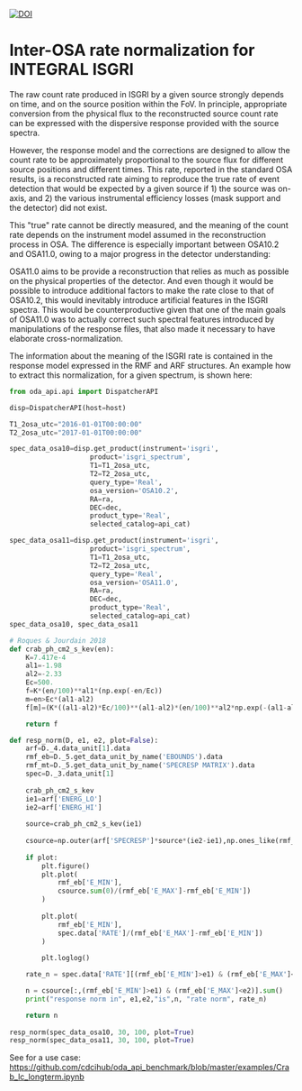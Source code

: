 [![DOI](https://zenodo.org/badge/DOI/10.5281/zenodo.3667772.svg)](https://doi.org/10.5281/zenodo.3667772)

# Inter-OSA rate normalization for INTEGRAL ISGRI

The raw count rate produced in ISGRI by a given source strongly depends on time, and on the source position within the FoV.
In principle, appropriate conversion from the physical flux to the reconstructed source count rate can be expressed with the dispersive response provided with the source spectra.

However, the response model and the corrections are designed to allow the count rate to be approximately proportional to the source flux for different source positions and different times. This rate, reported in the standard OSA results, is a reconstructed rate aiming to reproduce the true rate of event detection that would be expected by a given source if 1) the source was on-axis, and 2) the various instrumental efficiency losses (mask support and the detector) did not exist. 

This "true" rate cannot be directly measured, and the meaning of the count rate depends on the instrument model assumed in the reconstruction process in OSA. The difference is especially important between OSA10.2 and OSA11.0, owing to a major progress in the detector understanding: 

OSA11.0 aims to be provide a reconstruction that relies as much as possible on the physical properties of the detector. And even though it would be possible to introduce additional factors to make the rate close to that of OSA10.2, this would inevitably introduce artificial features in the ISGRI spectra. This would be counterproductive given that one of the main goals of OSA11.0 was to actually correct such spectral features introduced by manipulations of the response files, that also made it necessary to have elaborate cross-normalization.

The information about the meaning of the ISGRI rate is contained in the response model expressed in the RMF and ARF structures. An example how to extract this normalization, for a given spectrum, is shown here:


```python
from oda_api.api import DispatcherAPI

disp=DispatcherAPI(host=host)

T1_2osa_utc="2016-01-01T00:00:00"
T2_2osa_utc="2017-01-01T00:00:00"

spec_data_osa10=disp.get_product(instrument='isgri',
                    product='isgri_spectrum',
                    T1=T1_2osa_utc,
                    T2=T2_2osa_utc,
                    query_type='Real',
                    osa_version='OSA10.2',
                    RA=ra,
                    DEC=dec,
                    product_type='Real',
                    selected_catalog=api_cat)

spec_data_osa11=disp.get_product(instrument='isgri',
                    product='isgri_spectrum',
                    T1=T1_2osa_utc,
                    T2=T2_2osa_utc,
                    query_type='Real',
                    osa_version='OSA11.0',
                    RA=ra,
                    DEC=dec,
                    product_type='Real',
                    selected_catalog=api_cat)
spec_data_osa10, spec_data_osa11

# Roques & Jourdain 2018
def crab_ph_cm2_s_kev(en):
    K=7.417e-4
    al1=-1.98
    al2=-2.33
    Ec=500.
    f=K*(en/100)**al1*(np.exp(-en/Ec))
    m=en>Ec*(al1-al2)
    f[m]=(K*((al1-al2)*Ec/100)**(al1-al2)*(en/100)**al2*np.exp(-(al1-al2)))[m]

    return f

def resp_norm(D, e1, e2, plot=False):
    arf=D._4.data_unit[1].data
    rmf_eb=D._5.get_data_unit_by_name('EBOUNDS').data
    rmf_mt=D._5.get_data_unit_by_name('SPECRESP MATRIX').data
    spec=D._3.data_unit[1]
    
    crab_ph_cm2_s_kev    
    ie1=arf['ENERG_LO']
    ie2=arf['ENERG_HI']
    
    source=crab_ph_cm2_s_kev(ie1)
    
    csource=np.outer(arf['SPECRESP']*source*(ie2-ie1),np.ones_like(rmf_eb['E_MIN']))*rmf_mt['MATRIX']
    
    if plot:
        plt.figure()
        plt.plot(
            rmf_eb['E_MIN'],
            csource.sum(0)/(rmf_eb['E_MAX']-rmf_eb['E_MIN'])
        )
        
        plt.plot(
            rmf_eb['E_MIN'],
            spec.data['RATE']/(rmf_eb['E_MAX']-rmf_eb['E_MIN'])
        )
        
        plt.loglog()

    rate_n = spec.data['RATE'][(rmf_eb['E_MIN']>e1) & (rmf_eb['E_MAX']<e2)].sum()

    n = csource[:,(rmf_eb['E_MIN']>e1) & (rmf_eb['E_MAX']<e2)].sum()
    print("response norm in", e1,e2,"is",n, "rate norm", rate_n)

    return n
    
resp_norm(spec_data_osa10, 30, 100, plot=True)
resp_norm(spec_data_osa11, 30, 100, plot=True)

```

See for a use case:
https://github.com/cdcihub/oda_api_benchmark/blob/master/examples/Crab_lc_longterm.ipynb
